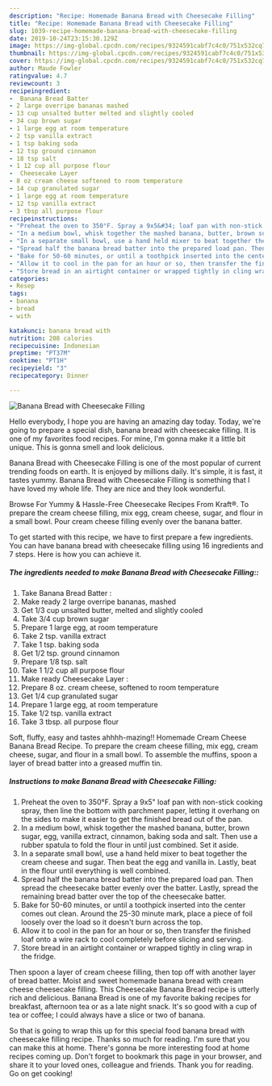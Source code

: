 ```yaml
---
description: "Recipe: Homemade Banana Bread with Cheesecake Filling"
title: "Recipe: Homemade Banana Bread with Cheesecake Filling"
slug: 1039-recipe-homemade-banana-bread-with-cheesecake-filling
date: 2019-10-24T23:15:30.129Z
image: https://img-global.cpcdn.com/recipes/9324591cabf7c4c0/751x532cq70/banana-bread-with-cheesecake-filling-recipe-main-photo.jpg
thumbnail: https://img-global.cpcdn.com/recipes/9324591cabf7c4c0/751x532cq70/banana-bread-with-cheesecake-filling-recipe-main-photo.jpg
cover: https://img-global.cpcdn.com/recipes/9324591cabf7c4c0/751x532cq70/banana-bread-with-cheesecake-filling-recipe-main-photo.jpg
author: Maude Fowler
ratingvalue: 4.7
reviewcount: 3
recipeingredient:
-  Banana Bread Batter 
- 2 large overripe bananas mashed
- 13 cup unsalted butter melted and slightly cooled
- 34 cup brown sugar
- 1 large egg at room temperature
- 2 tsp vanilla extract
- 1 tsp baking soda
- 12 tsp ground cinnamon
- 18 tsp salt
- 1 12 cup all purpose flour
-  Cheesecake Layer 
- 8 oz cream cheese softened to room temperature
- 14 cup granulated sugar
- 1 large egg at room temperature
- 12 tsp vanilla extract
- 3 tbsp all purpose flour
recipeinstructions:
- "Preheat the oven to 350°F. Spray a 9x5&#34; loaf pan with non-stick cooking spray, then line the bottom with parchment paper, letting it overhang on the sides to make it easier to get the finished bread out of the pan."
- "In a medium bowl, whisk together the mashed banana, butter, brown sugar, egg, vanilla extract, cinnamon, baking soda and salt. Then use a rubber spatula to fold the flour in until just combined. Set it aside."
- "In a separate small bowl, use a hand held mixer to beat together the cream cheese and sugar. Then beat the egg and vanilla in. Lastly, beat in the flour until everything is well combined."
- "Spread half the banana bread batter into the prepared load pan. Then spread the cheesecake batter evenly over the batter. Lastly, spread the remaining bread batter over the top of the cheesecake batter."
- "Bake for 50-60 minutes, or until a toothpick inserted into the center comes out clean. Around the 25-30 minute mark, place a piece of foil loosely over the load so it doesn&#39;t burn across the top."
- "Allow it to cool in the pan for an hour or so, then transfer the finished loaf onto a wire rack to cool completely before slicing and serving."
- "Store bread in an airtight container or wrapped tightly in cling wrap in the fridge."
categories:
- Resep
tags:
- banana
- bread
- with

katakunci: banana bread with
nutrition: 208 calories
recipecuisine: Indonesian
preptime: "PT37M"
cooktime: "PT1H"
recipeyield: "3"
recipecategory: Dinner

---
```



![Banana Bread with Cheesecake Filling](https://img-global.cpcdn.com/recipes/9324591cabf7c4c0/751x532cq70/banana-bread-with-cheesecake-filling-recipe-main-photo.jpg)

Hello everybody, I hope you are having an amazing day today. Today, we're going to prepare a special dish, banana bread with cheesecake filling. It is one of my favorites food recipes. For mine, I'm gonna make it a little bit unique. This is gonna smell and look delicious.

Banana Bread with Cheesecake Filling is one of the most popular of current trending foods on earth. It is enjoyed by millions daily. It's simple, it is fast, it tastes yummy. Banana Bread with Cheesecake Filling is something that I have loved my whole life. They are nice and they look wonderful.

Browse For Yummy &amp; Hassle-Free Cheesecake Recipes From Kraft®. To prepare the cream cheese filling, mix egg, cream cheese, sugar, and flour in a small bowl. Pour cream cheese filling evenly over the banana batter.


To get started with this recipe, we have to first prepare a few ingredients. You can have banana bread with cheesecake filling using 16 ingredients and 7 steps. Here is how you can achieve it.

##### The ingredients needed to make Banana Bread with Cheesecake Filling::

1. Take  Banana Bread Batter :
1. Make ready 2 large overripe bananas, mashed
1. Get 1/3 cup unsalted butter, melted and slightly cooled
1. Take 3/4 cup brown sugar
1. Prepare 1 large egg, at room temperature
1. Take 2 tsp. vanilla extract
1. Take 1 tsp. baking soda
1. Get 1/2 tsp. ground cinnamon
1. Prepare 1/8 tsp. salt
1. Take 1 1/2 cup all purpose flour
1. Make ready  Cheesecake Layer :
1. Prepare 8 oz. cream cheese, softened to room temperature
1. Get 1/4 cup granulated sugar
1. Prepare 1 large egg, at room temperature
1. Take 1/2 tsp. vanilla extract
1. Take 3 tbsp. all purpose flour


Soft, fluffy, easy and tastes ahhhh-mazing!! Homemade Cream Cheese Banana Bread Recipe. To prepare the cream cheese filling, mix egg, cream cheese, sugar, and flour in a small bowl. To assemble the muffins, spoon a layer of bread batter into a greased muffin tin. 

##### Instructions to make Banana Bread with Cheesecake Filling:

1. Preheat the oven to 350°F. Spray a 9x5&#34; loaf pan with non-stick cooking spray, then line the bottom with parchment paper, letting it overhang on the sides to make it easier to get the finished bread out of the pan.
1. In a medium bowl, whisk together the mashed banana, butter, brown sugar, egg, vanilla extract, cinnamon, baking soda and salt. Then use a rubber spatula to fold the flour in until just combined. Set it aside.
1. In a separate small bowl, use a hand held mixer to beat together the cream cheese and sugar. Then beat the egg and vanilla in. Lastly, beat in the flour until everything is well combined.
1. Spread half the banana bread batter into the prepared load pan. Then spread the cheesecake batter evenly over the batter. Lastly, spread the remaining bread batter over the top of the cheesecake batter.
1. Bake for 50-60 minutes, or until a toothpick inserted into the center comes out clean. Around the 25-30 minute mark, place a piece of foil loosely over the load so it doesn&#39;t burn across the top.
1. Allow it to cool in the pan for an hour or so, then transfer the finished loaf onto a wire rack to cool completely before slicing and serving.
1. Store bread in an airtight container or wrapped tightly in cling wrap in the fridge.


Then spoon a layer of cream cheese filling, then top off with another layer of bread batter. Moist and sweet homemade banana bread with cream cheese cheesecake filling. This Cheesecake Banana Bread recipe is utterly rich and delicious. Banana Bread is one of my favorite baking recipes for breakfast, afternoon tea or as a late night snack. It&#39;s so good with a cup of tea or coffee; I could always have a slice or two of banana. 

So that is going to wrap this up for this special food banana bread with cheesecake filling recipe. Thanks so much for reading. I'm sure that you can make this at home. There's gonna be more interesting food at home recipes coming up. Don't forget to bookmark this page in your browser, and share it to your loved ones, colleague and friends. Thank you for reading. Go on get cooking!

